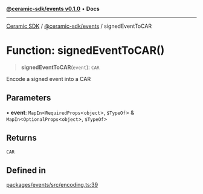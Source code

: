 [**@ceramic-sdk/events v0.1.0**](../README.md) • **Docs**

***

[Ceramic SDK](../../../README.md) / [@ceramic-sdk/events](../README.md) / signedEventToCAR

# Function: signedEventToCAR()

> **signedEventToCAR**(`event`): `CAR`

Encode a signed event into a CAR

## Parameters

• **event**: `MapIn`\<`RequiredProps`\<`object`\>, `$TypeOf`\> & `MapIn`\<`OptionalProps`\<`object`\>, `$TypeOf`\>

## Returns

`CAR`

## Defined in

[packages/events/src/encoding.ts:39](https://github.com/ceramicstudio/ceramic-sdk/blob/a220cbca7950f690af7f3d03a0023681bb9f5426/packages/events/src/encoding.ts#L39)
